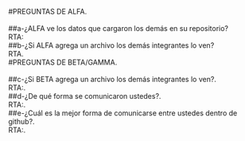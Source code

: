 #PREGUNTAS DE ALFA.<br><br>
##a-¿ALFA ve los datos que cargaron los demás en su repositorio?<br>
RTA:<br>
##b-¿Si ALFA agrega un archivo los demás integrantes lo ven?<br>
RTA.<br>
#PREGUNTAS DE BETA/GAMMA.<br><br>
##c-¿Si BETA agrega un archivo los demás integrantes lo ven?.<br>
RTA:.<br>
##d-¿De qué forma se comunicaron ustedes?.<br>
RTA:.<br>
##e-¿Cuál es la mejor forma de comunicarse entre ustedes dentro de github?.<br>
RTA:.<br>
